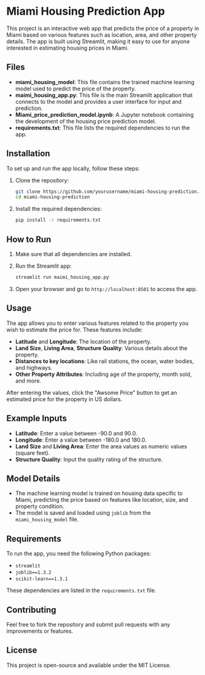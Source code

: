 # Miami Housing Prediction App

This project is an interactive web app that predicts the price of a property in Miami based on various features such as location, area, and other property details. The app is built using Streamlit, making it easy to use for anyone interested in estimating housing prices in Miami.

## Files

- **miami_housing_model**: This file contains the trained machine learning model used to predict the price of the property.
- **maimi_housing_app.py**: This file is the main Streamlit application that connects to the model and provides a user interface for input and prediction.
- **Miami_price_prediction_model.ipynb**: A Jupyter notebook containing the development of the housing price prediction model.
- **requirements.txt**: This file lists the required dependencies to run the app.

## Installation

To set up and run the app locally, follow these steps:

1. Clone the repository:

   ```bash
   git clone https://github.com/yourusername/miami-housing-prediction.git
   cd miami-housing-prediction
   ```

2. Install the required dependencies:

   ```bash
   pip install -r requirements.txt
   ```

## How to Run

1. Make sure that all dependencies are installed.
2. Run the Streamlit app:

   ```bash
   streamlit run maimi_housing_app.py
   ```

3. Open your browser and go to `http://localhost:8501` to access the app.

## Usage

The app allows you to enter various features related to the property you wish to estimate the price for. These features include:

- **Latitude** and **Longitude**: The location of the property.
- **Land Size**, **Living Area**, **Structure Quality**: Various details about the property.
- **Distances to key locations**: Like rail stations, the ocean, water bodies, and highways.
- **Other Property Attributes**: Including age of the property, month sold, and more.

After entering the values, click the "Awsome Price" button to get an estimated price for the property in US dollars.

## Example Inputs

- **Latitude**: Enter a value between -90.0 and 90.0.
- **Longitude**: Enter a value between -180.0 and 180.0.
- **Land Size** and **Living Area**: Enter the area values as numeric values (square feet).
- **Structure Quality**: Input the quality rating of the structure.

## Model Details

- The machine learning model is trained on housing data specific to Miami, predicting the price based on features like location, size, and property condition.
- The model is saved and loaded using `joblib` from the `miami_housing_model` file.

## Requirements

To run the app, you need the following Python packages:

- `streamlit`
- `joblib==1.3.2`
- `scikit-learn==1.3.1`

These dependencies are listed in the `requirements.txt` file.

## Contributing

Feel free to fork the repository and submit pull requests with any improvements or features.

## License

This project is open-source and available under the MIT License.
